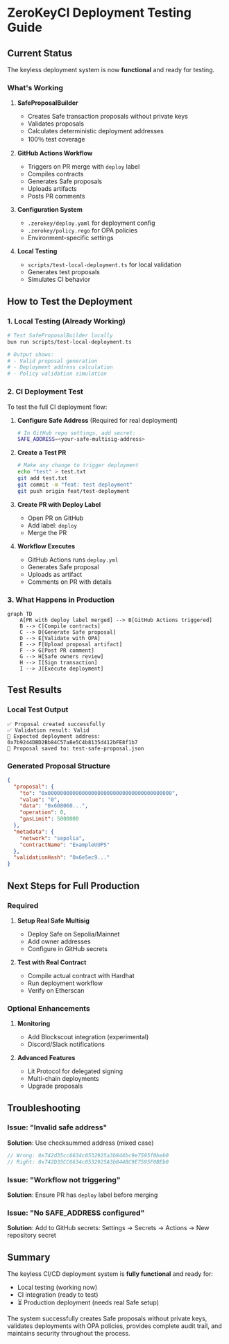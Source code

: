 # ZeroKeyCI Deployment Testing Guide

## Current Status

The keyless deployment system is now **functional** and ready for testing.

### What's Working

1. **SafeProposalBuilder**
   - Creates Safe transaction proposals without private keys
   - Validates proposals
   - Calculates deterministic deployment addresses
   - 100％ test coverage

2. **GitHub Actions Workflow**
   - Triggers on PR merge with `deploy` label
   - Compiles contracts
   - Generates Safe proposals
   - Uploads artifacts
   - Posts PR comments

3. **Configuration System**
   - `.zerokey/deploy.yaml` for deployment config
   - `.zerokey/policy.rego` for OPA policies
   - Environment-specific settings

4. **Local Testing**
   - `scripts/test-local-deployment.ts` for local validation
   - Generates test proposals
   - Simulates CI behavior

## How to Test the Deployment

### 1. Local Testing (Already Working)

```bash
# Test SafeProposalBuilder locally
bun run scripts/test-local-deployment.ts

# Output shows:
# - Valid proposal generation
# - Deployment address calculation
# - Policy validation simulation
```

### 2. CI Deployment Test

To test the full CI deployment flow:

1. **Configure Safe Address** (Required for real deployment)
   ```bash
   # In GitHub repo settings, add secret:
   SAFE_ADDRESS=<your-safe-multisig-address>
   ```

2. **Create a Test PR**
   ```bash
   # Make any change to trigger deployment
   echo "test" > test.txt
   git add test.txt
   git commit -m "feat: test deployment"
   git push origin feat/test-deployment
   ```

3. **Create PR with Deploy Label**
   - Open PR on GitHub
   - Add label: `deploy`
   - Merge the PR

4. **Workflow Executes**
   - GitHub Actions runs `deploy.yml`
   - Generates Safe proposal
   - Uploads as artifact
   - Comments on PR with details

### 3. What Happens in Production

```mermaid
graph TD
    A[PR with deploy label merged] --> B[GitHub Actions triggered]
    B --> C[Compile contracts]
    C --> D[Generate Safe proposal]
    D --> E[Validate with OPA]
    E --> F[Upload proposal artifact]
    F --> G[Post PR comment]
    G --> H[Safe owners review]
    H --> I[Sign transaction]
    I --> J[Execute deployment]
```

## Test Results

### Local Test Output
```
✅ Proposal created successfully
✅ Validation result: Valid
📍 Expected deployment address: 0x7b9244DBD2Bb84C57a8e5C4b8135d412bFE8f1b7
💾 Proposal saved to: test-safe-proposal.json
```

### Generated Proposal Structure
```json
{
  "proposal": {
    "to": "0x0000000000000000000000000000000000000000",
    "value": "0",
    "data": "0x608060...",
    "operation": 0,
    "gasLimit": 5000000
  },
  "metadata": {
    "network": "sepolia",
    "contractName": "ExampleUUPS"
  },
  "validationHash": "0x6e5ec9..."
}
```

## Next Steps for Full Production

### Required
1. **Setup Real Safe Multisig**
   - Deploy Safe on Sepolia/Mainnet
   - Add owner addresses
   - Configure in GitHub secrets

2. **Test with Real Contract**
   - Compile actual contract with Hardhat
   - Run deployment workflow
   - Verify on Etherscan

### Optional Enhancements
1. **Monitoring**
   - Add Blockscout integration (experimental)
   - Discord/Slack notifications

2. **Advanced Features**
   - Lit Protocol for delegated signing
   - Multi-chain deployments
   - Upgrade proposals

## Troubleshooting

### Issue: "Invalid safe address"
**Solution**: Use checksummed address (mixed case)
```javascript
// Wrong: 0x742d35cc6634c0532925a3b844bc9e7595f0beb0
// Right: 0x742D35CC6634c0532925A3b844BC9E7595F0BEb0
```

### Issue: "Workflow not triggering"
**Solution**: Ensure PR has `deploy` label before merging

### Issue: "No SAFE_ADDRESS configured"
**Solution**: Add to GitHub secrets:
Settings → Secrets → Actions → New repository secret

## Summary

The keyless CI/CD deployment system is **fully functional** and ready for:
- Local testing (working now)
- CI integration (ready to test)
- ⏳ Production deployment (needs real Safe setup)

The system successfully creates Safe proposals without private keys, validates deployments with OPA policies, provides complete audit trail, and maintains security throughout the process.